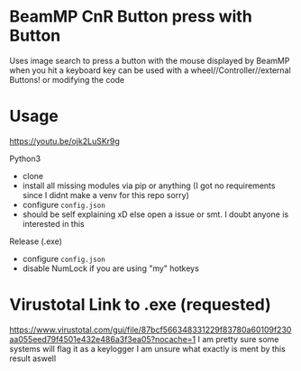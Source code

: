 BeamMP CnR Button press with Button
=====

Uses image search to press a button with the mouse displayed by BeamMP when you hit a keyboard key
can be used with a wheel//Controller//external Buttons!
or modifying the code

Usage
=====

https://youtu.be/ojk2LuSKr9g


Python3
- clone
- install all missing modules via pip or anything (I got no requirements since I didnt make a venv for this repo sorry)
- configure `config.json`
- should be self explaining xD else open a issue or smt. I doubt anyone is interested in this

Release (.exe)
- configure `config.json`
- disable NumLock if you are using "my" hotkeys

Virustotal Link to .exe (requested)
=====

https://www.virustotal.com/gui/file/87bcf566348331229f83780a60109f230aa055eed79f4501e432e486a3f3ea05?nocache=1
I am pretty sure some systems will flag it as a keylogger I am unsure what exactly is ment by this result aswell